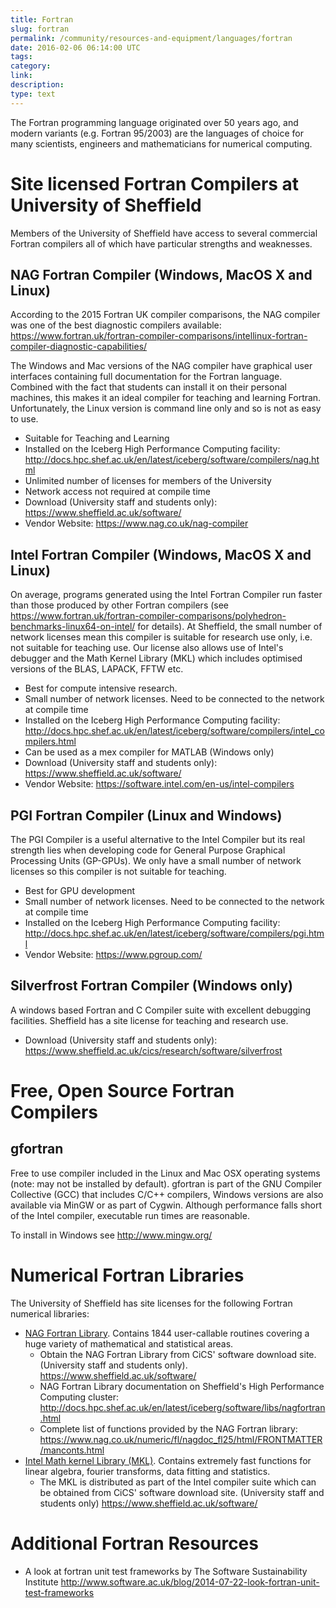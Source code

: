 ```yaml
---
title: Fortran 
slug: fortran 
permalink: /community/resources-and-equipment/languages/fortran
date: 2016-02-06 06:14:00 UTC 
tags:
category: 
link: 
description: 
type: text
---
```


The Fortran programming language originated over 50 years ago, and
modern variants (e.g. Fortran 95/2003) are the languages of choice for
many scientists, engineers and mathematicians for numerical computing.

Site licensed Fortran Compilers at University of Sheffield
==========================================================

Members of the University of Sheffield have access to several commercial
Fortran compilers all of which have particular strengths and weaknesses.

NAG Fortran Compiler (Windows, MacOS X and Linux)
-------------------------------------------------

According to the 2015 Fortran UK compiler comparisons, the NAG compiler
was one of the best diagnostic compilers available:
<https://www.fortran.uk/fortran-compiler-comparisons/intellinux-fortran-compiler-diagnostic-capabilities/>

The Windows and Mac versions of the NAG compiler have graphical user
interfaces containing full documentation for the Fortran language.
Combined with the fact that students can install it on their personal
machines, this makes it an ideal compiler for teaching and learning
Fortran. Unfortunately, the Linux version is command line only and so is
not as easy to use.

-   Suitable for Teaching and Learning
-   Installed on the Iceberg High Performance Computing facility:
    <http://docs.hpc.shef.ac.uk/en/latest/iceberg/software/compilers/nag.html>
-   Unlimited number of licenses for members of the University
-   Network access not required at compile time
-   Download (University staff and students only):
    <https://www.sheffield.ac.uk/software/>
-   Vendor Website: <https://www.nag.co.uk/nag-compiler>

Intel Fortran Compiler (Windows, MacOS X and Linux)
---------------------------------------------------

On average, programs generated using the Intel Fortran Compiler run
faster than those produced by other Fortran compilers (see
<https://www.fortran.uk/fortran-compiler-comparisons/polyhedron-benchmarks-linux64-on-intel/>
for details). At Sheffield, the small number of network licenses mean
this compiler is suitable for research use only, i.e. not suitable for
teaching use. Our license also allows use of Intel's debugger and the
Math Kernel Library (MKL) which includes optimised versions of the BLAS,
LAPACK, FFTW etc.

-   Best for compute intensive research.
-   Small number of network licenses. Need to be connected to the
    network at compile time
-   Installed on the Iceberg High Performance Computing facility:
    <http://docs.hpc.shef.ac.uk/en/latest/iceberg/software/compilers/intel_compilers.html>
-   Can be used as a mex compiler for MATLAB (Windows only)
-   Download (University staff and students only):
    <https://www.sheffield.ac.uk/software/>
-   Vendor Website: <https://software.intel.com/en-us/intel-compilers>

PGI Fortran Compiler (Linux and Windows)
----------------------------------------

The PGI Compiler is a useful alternative to the Intel Compiler but its
real strength lies when developing code for General Purpose Graphical
Processing Units (GP-GPUs). We only have a small number of network
licenses so this compiler is not suitable for teaching.

-   Best for GPU development
-   Small number of network licenses. Need to be connected to the
    network at compile time
-   Installed on the Iceberg High Performance Computing facility:
    <http://docs.hpc.shef.ac.uk/en/latest/iceberg/software/compilers/pgi.html>
-   Vendor Website: <https://www.pgroup.com/>

Silverfrost Fortran Compiler (Windows only)
-------------------------------------------

A windows based Fortran and C Compiler suite with excellent debugging
facilities. Sheffield has a site license for teaching and research use.

-   Download (University staff and students only):
    <https://www.sheffield.ac.uk/cics/research/software/silverfrost>

Free, Open Source Fortran Compilers
===================================

gfortran
--------

Free to use compiler included in the Linux and Mac OSX operating systems
(note: may not be installed by default). gfortran is part of the GNU
Compiler Collective (GCC) that includes C/C++ compilers, Windows
versions are also available via MinGW or as part of Cygwin. Although
performance falls short of the Intel compiler, executable run times are
reasonable.

To install in Windows see <http://www.mingw.org/>

Numerical Fortran Libraries
===========================

The University of Sheffield has site licenses for the following Fortran
numerical libraries:

-   [NAG Fortran Library](https://www.nag.co.uk/nag-fortran-library).
    Contains 1844 user-callable routines covering a huge variety of
    mathematical and statistical areas.
    -   Obtain the NAG Fortran Library from CiCS' software download
        site. (University staff and students only).
        <https://www.sheffield.ac.uk/software/>
    -   NAG Fortran Library documentation on Sheffield's High
        Performance Computing cluster:
        <http://docs.hpc.shef.ac.uk/en/latest/iceberg/software/libs/nagfortran.html>
    -   Complete list of functions provided by the NAG Fortran library:
        <https://www.nag.co.uk/numeric/fl/nagdoc_fl25/html/FRONTMATTER/manconts.html>
-   [Intel Math kernel Library
    (MKL)](https://software.intel.com/en-us/mkl). Contains extremely
    fast functions for linear algebra, fourier transforms, data fitting
    and statistics.
    -   The MKL is distributed as part of the Intel compiler suite which
        can be obtained from CiCS' software download site. (University
        staff and students only) <https://www.sheffield.ac.uk/software/>

Additional Fortran Resources
============================

-   A look at fortran unit test frameworks by The Software
    Sustainability Institute
    <http://www.software.ac.uk/blog/2014-07-22-look-fortran-unit-test-frameworks>


